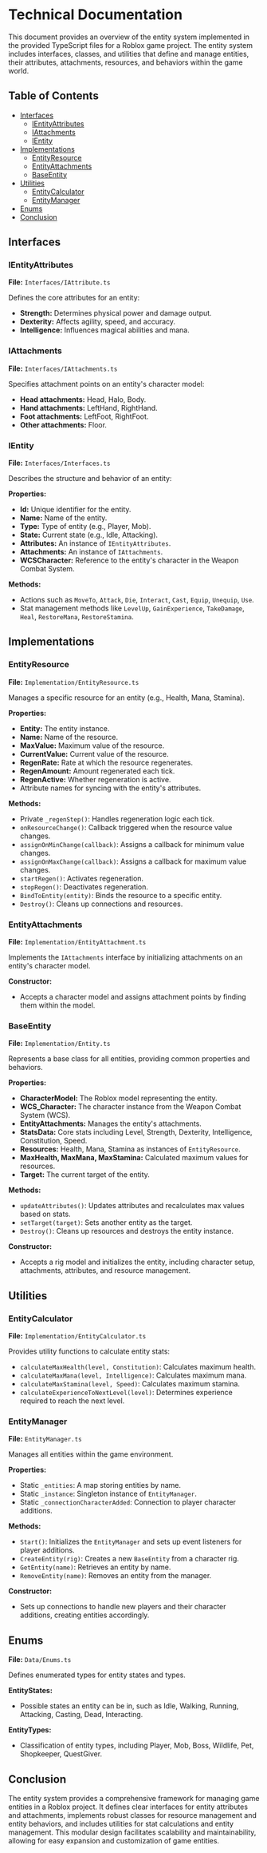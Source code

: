 # Technical Documentation

This document provides an overview of the entity system implemented in the provided TypeScript files for a Roblox game project. The entity system includes interfaces, classes, and utilities that define and manage entities, their attributes, attachments, resources, and behaviors within the game world.

## Table of Contents

- [Interfaces](#interfaces)
  - [IEntityAttributes](#ientityattributes)
  - [IAttachments](#iattachments)
  - [IEntity](#ientity)
- [Implementations](#implementations)
  - [EntityResource](#entityresource)
  - [EntityAttachments](#entityattachments)
  - [BaseEntity](#baseentity)
- [Utilities](#utilities)
  - [EntityCalculator](#entitycalculator)
  - [EntityManager](#entitymanager)
- [Enums](#enums)
- [Conclusion](#conclusion)

## Interfaces

### IEntityAttributes

**File:** `Interfaces/IAttribute.ts`

Defines the core attributes for an entity:

- **Strength:** Determines physical power and damage output.
- **Dexterity:** Affects agility, speed, and accuracy.
- **Intelligence:** Influences magical abilities and mana.

### IAttachments

**File:** `Interfaces/IAttachments.ts`

Specifies attachment points on an entity's character model:

- **Head attachments:** Head, Halo, Body.
- **Hand attachments:** LeftHand, RightHand.
- **Foot attachments:** LeftFoot, RightFoot.
- **Other attachments:** Floor.

### IEntity

**File:** `Interfaces/Interfaces.ts`

Describes the structure and behavior of an entity:

**Properties:**

- **Id:** Unique identifier for the entity.
- **Name:** Name of the entity.
- **Type:** Type of entity (e.g., Player, Mob).
- **State:** Current state (e.g., Idle, Attacking).
- **Attributes:** An instance of `IEntityAttributes`.
- **Attachments:** An instance of `IAttachments`.
- **WCSCharacter:** Reference to the entity's character in the Weapon Combat System.

**Methods:**

- Actions such as `MoveTo`, `Attack`, `Die`, `Interact`, `Cast`, `Equip`, `Unequip`, `Use`.
- Stat management methods like `LevelUp`, `GainExperience`, `TakeDamage`, `Heal`, `RestoreMana`, `RestoreStamina`.

## Implementations

### EntityResource

**File:** `Implementation/EntityResource.ts`

Manages a specific resource for an entity (e.g., Health, Mana, Stamina).

**Properties:**

- **Entity:** The entity instance.
- **Name:** Name of the resource.
- **MaxValue:** Maximum value of the resource.
- **CurrentValue:** Current value of the resource.
- **RegenRate:** Rate at which the resource regenerates.
- **RegenAmount:** Amount regenerated each tick.
- **RegenActive:** Whether regeneration is active.
- Attribute names for syncing with the entity's attributes.

**Methods:**

- Private `_regenStep()`: Handles regeneration logic each tick.
- `onResourceChange()`: Callback triggered when the resource value changes.
- `assignOnMinChange(callback)`: Assigns a callback for minimum value changes.
- `assignOnMaxChange(callback)`: Assigns a callback for maximum value changes.
- `startRegen()`: Activates regeneration.
- `stopRegen()`: Deactivates regeneration.
- `BindToEntity(entity)`: Binds the resource to a specific entity.
- `Destroy()`: Cleans up connections and resources.

### EntityAttachments

**File:** `Implementation/EntityAttachment.ts`

Implements the `IAttachments` interface by initializing attachments on an entity's character model.

**Constructor:**

- Accepts a character model and assigns attachment points by finding them within the model.

### BaseEntity

**File:** `Implementation/Entity.ts`

Represents a base class for all entities, providing common properties and behaviors.

**Properties:**

- **CharacterModel:** The Roblox model representing the entity.
- **WCS_Character:** The character instance from the Weapon Combat System (WCS).
- **EntityAttachments:** Manages the entity's attachments.
- **StatsData:** Core stats including Level, Strength, Dexterity, Intelligence, Constitution, Speed.
- **Resources:** Health, Mana, Stamina as instances of `EntityResource`.
- **MaxHealth, MaxMana, MaxStamina:** Calculated maximum values for resources.
- **Target:** The current target of the entity.

**Methods:**

- `updateAttributes()`: Updates attributes and recalculates max values based on stats.
- `setTarget(target)`: Sets another entity as the target.
- `Destroy()`: Cleans up resources and destroys the entity instance.

**Constructor:**

- Accepts a rig model and initializes the entity, including character setup, attachments, attributes, and resource management.

## Utilities

### EntityCalculator

**File:** `Implementation/EntityCalculator.ts`

Provides utility functions to calculate entity stats:

- `calculateMaxHealth(level, Constitution)`: Calculates maximum health.
- `calculateMaxMana(level, Intelligence)`: Calculates maximum mana.
- `calculateMaxStamina(level, Speed)`: Calculates maximum stamina.
- `calculateExperienceToNextLevel(level)`: Determines experience required to reach the next level.

### EntityManager

**File:** `EntityManager.ts`

Manages all entities within the game environment.

**Properties:**

- Static `_entities`: A map storing entities by name.
- Static `_instance`: Singleton instance of `EntityManager`.
- Static `_connectionCharacterAdded`: Connection to player character additions.

**Methods:**

- `Start()`: Initializes the `EntityManager` and sets up event listeners for player additions.
- `CreateEntity(rig)`: Creates a new `BaseEntity` from a character rig.
- `GetEntity(name)`: Retrieves an entity by name.
- `RemoveEntity(name)`: Removes an entity from the manager.

**Constructor:**

- Sets up connections to handle new players and their character additions, creating entities accordingly.

## Enums

**File:** `Data/Enums.ts`

Defines enumerated types for entity states and types.

**EntityStates:**

- Possible states an entity can be in, such as Idle, Walking, Running, Attacking, Casting, Dead, Interacting.

**EntityTypes:**

- Classification of entity types, including Player, Mob, Boss, Wildlife, Pet, Shopkeeper, QuestGiver.

## Conclusion

The entity system provides a comprehensive framework for managing game entities in a Roblox project. It defines clear interfaces for entity attributes and attachments, implements robust classes for resource management and entity behaviors, and includes utilities for stat calculations and entity management. This modular design facilitates scalability and maintainability, allowing for easy expansion and customization of game entities.
